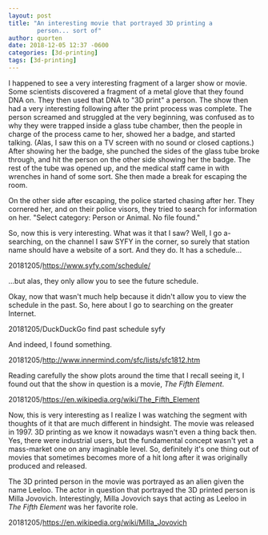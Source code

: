 ```yaml
---
layout: post
title: "An interesting movie that portrayed 3D printing a
        person... sort of"
author: quorten
date: 2018-12-05 12:37 -0600
categories: [3d-printing]
tags: [3d-printing]
---
```


I happened to see a very interesting fragment of a larger show or
movie.  Some scientists discovered a fragment of a metal glove that
they found DNA on.  They then used that DNA to "3D print" a person.
The show then had a very interesting following after the print process
was complete.  The person screamed and struggled at the very
beginning, was confused as to why they were trapped inside a glass
tube chamber, then the people in charge of the process came to her,
showed her a badge, and started talking.  (Alas, I saw this on a TV
screen with no sound or closed captions.)  After showing her the
badge, she punched the sides of the glass tube broke through, and hit
the person on the other side showing her the badge.  The rest of the
tube was opened up, and the medical staff came in with wrenches in
hand of some sort.  She then made a break for escaping the room.

On the other side after escaping, the police started chasing after
her.  They cornered her, and on their police visors, they tried to
search for information on her.  "Select category: Person or Animal.
No file found."

So, now this is very interesting.  What was it that I saw?
Well, I go a-searching, on the channel I saw SYFY in the corner,
so surely that station name should have a website of a sort.  And
they do.  It has a schedule...

20181205/https://www.syfy.com/schedule/

...but alas, they only allow you to see the future schedule.

<!-- more -->

Okay, now that wasn't much help because it didn't allow you
to view the schedule in the past.  So, here about I go to searching
on the greater Internet.

20181205/DuckDuckGo find past schedule syfy

And indeed, I found something.

20181205/http://www.innermind.com/sfc/lists/sfc1812.htm

Reading carefully the show plots around the time that I recall seeing
it, I found out that the show in question is a movie, _The Fifth
Element_.

20181205/https://en.wikipedia.org/wiki/The_Fifth_Element

Now, this is very interesting as I realize I was watching the segment
with thoughts of it that are much different in hindsight.  The movie
was released in 1997.  3D printing as we know it nowadays wasn't even
a thing back then.  Yes, there were industrial users, but the
fundamental concept wasn't yet a mass-market one on any imaginable
level.  So, definitely it's one thing out of movies that sometimes
becomes more of a hit long after it was originally produced and
released.

The 3D printed person in the movie was portrayed as an alien given the
name Leeloo.  The actor in question that portrayed the 3D printed
person is Milla Jovovich.  Interestingly, Milla Jovovich says that
acting as Leeloo in _The Fifth Element_ was her favorite role.

20181205/https://en.wikipedia.org/wiki/Milla_Jovovich
